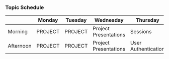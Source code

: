 ### Topic Schedule

|           | Monday  | Tuesday | Wednesday | Thursday | Friday |
| --------- | ------  | ------- | --------- | -------- | ------ |
| Morning   | PROJECT | PROJECT | Project Presentations | Sessions | User Authorization |
| Afternoon | PROJECT | PROJECT | Project Presentations | User Authentication | LAB     |
